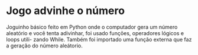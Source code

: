 # Jogo advinhe o número
 Joguinho básico feito em Python onde o computador gera um número aleatório
 e você tenta adivinhar, foi usado funções, operadores lógicos e loops utili-
 zando While. Também foi importado uma função externa que faz a geração do número 
 aleátorio. 
